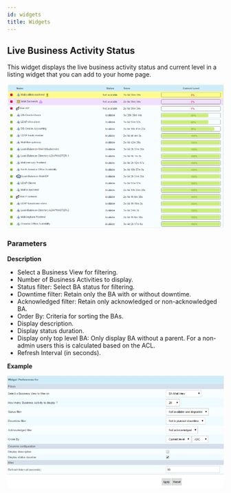 ```yaml
---
id: widgets
title: Widgets
---
```


## Live Business Activity Status

This widget displays the live business activity status and current level in a
listing widget that you can add to your home page.

![image](../assets/service-mapping/widget_bam-ba-listing.png)

### Parameters

**Description**

-   Select a Business View for filtering.
-   Number of Business Activities to display.
-   Status filter: Select BA status for filtering.
-   Downtime filter: Retain only the BA with or without downtime.
-   Acknowledged filter: Retain only acknowledged or non-acknowledged BA.
-   Order By: Criteria for sorting the BAs.
-   Display description.
-   Display status duration.
-   Display only top level BA: Only display BA without a parent. For a
    non-admin users this is calculated based on the ACL.
-   Refresh Interval (in seconds).

**Example**

![image](../assets/service-mapping/widget_bam-ba-listing_param.png)
